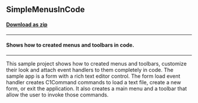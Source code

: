 ## SimpleMenusInCode
#### [Download as zip](https://minhaskamal.github.io/DownGit/#/home?url=https://github.com/GrapeCity/ComponentOne-WinForms-Samples/tree/master/NetFramework\Command\VB\SimpleMenusInCode)
____
#### Shows how to created menus and toolbars in code.
____
This sample project shows how to created menus and toolbars, customize their look and attach event handlers to them completely in code. The sample app is a form with a rich text editor control. The form load event handler creates C1Command commands to load a text file, create a new form, or exit the application. It also creates a main menu and a toolbar that allow the user to invoke those commands. 